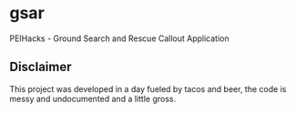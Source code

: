 gsar
====

PEIHacks - Ground Search and Rescue Callout Application

Disclaimer
----------
This project was developed in a day fueled by tacos and beer, the code is messy and undocumented and a little gross.
